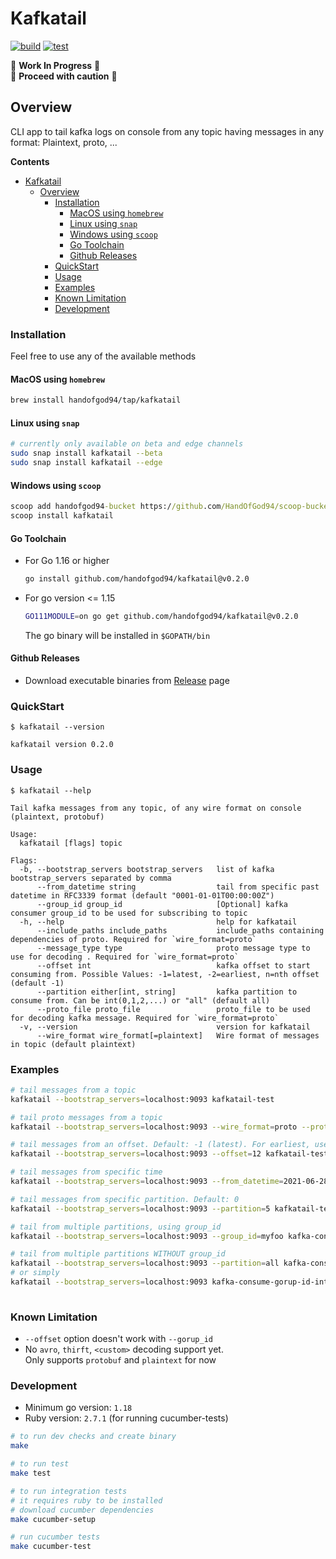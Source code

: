 # Kafkatail

[![build](https://github.com/HandOfGod94/kafkatail/actions/workflows/build.yml/badge.svg)](https://github.com/HandOfGod94/kafkatail/actions/workflows/build.yml)
[![test](https://github.com/HandOfGod94/kafkatail/actions/workflows/test.yml/badge.svg)](https://github.com/HandOfGod94/kafkatail/actions/workflows/test.yml)

:construction: **Work In Progress** :construction:  
:construction: **Proceed with caution** :construction:

## Overview

CLI app to tail kafka logs on console from any topic having messages in any format: Plaintext, proto, ...

**Contents**  
- [Kafkatail](#kafkatail)
  - [Overview](#overview)
    - [Installation](#installation)
      - [MacOS using `homebrew`](#macos-using-homebrew)
      - [Linux using `snap`](#linux-using-snap)
      - [Windows using `scoop`](#windows-using-scoop)
      - [Go Toolchain](#go-toolchain)
      - [Github Releases](#github-releases)
    - [QuickStart](#quickstart)
    - [Usage](#usage)
    - [Examples](#examples)
    - [Known Limitation](#known-limitation)
    - [Development](#development)

### Installation

Feel free to use any of the available methods

#### MacOS using `homebrew`
```sh
brew install handofgod94/tap/kafkatail
```

#### Linux using `snap`
```sh
# currently only available on beta and edge channels
sudo snap install kafkatail --beta
sudo snap install kafkatail --edge
```

#### Windows using `scoop`
```cmd
scoop add handofgod94-bucket https://github.com/HandOfGod94/scoop-bucket.git
scoop install kafkatail
```

#### Go Toolchain
  + For Go 1.16 or higher
    ```sh
    go install github.com/handofgod94/kafkatail@v0.2.0
    ```

  + For go version <= 1.15
    ```sh
    GO111MODULE=on go get github.com/handofgod94/kafkatail@v0.2.0
    ```
    The go binary will be installed in `$GOPATH/bin`

#### Github Releases
* Download executable binaries from [Release](https://github.com/HandOfGod94/kafkatail/releases) page


### QuickStart

`$ kafkatail --version`
```
kafkatail version 0.2.0
```

### Usage

`$ kafkatail --help`
```
Tail kafka messages from any topic, of any wire format on console (plaintext, protobuf)

Usage:
  kafkatail [flags] topic

Flags:
  -b, --bootstrap_servers bootstrap_servers   list of kafka bootstrap_servers separated by comma
      --from_datetime string                  tail from specific past datetime in RFC3339 format (default "0001-01-01T00:00:00Z")
      --group_id group_id                     [Optional] kafka consumer group_id to be used for subscribing to topic
  -h, --help                                  help for kafkatail
      --include_paths include_paths           include_paths containing dependencies of proto. Required for `wire_format=proto`
      --message_type type                     proto message type to use for decoding . Required for `wire_format=proto`
      --offset int                            kafka offset to start consuming from. Possible Values: -1=latest, -2=earliest, n=nth offset (default -1)
      --partition either[int, string]         kafka partition to consume from. Can be int(0,1,2,...) or "all" (default all)
      --proto_file proto_file                 proto_file to be used for decoding kafka message. Required for `wire_format=proto`
  -v, --version                               version for kafkatail
      --wire_format wire_format[=plaintext]   Wire format of messages in topic (default plaintext)
```

### Examples
```sh
# tail messages from a topic
kafkatail --bootstrap_servers=localhost:9093 kafkatail-test

# tail proto messages from a topic
kafkatail --bootstrap_servers=localhost:9093 --wire_format=proto --proto_file=starwars.proto --include_paths="../testdata" --message_type=Human kafkatail-test-proto

# tail messages from an offset. Default: -1 (latest). For earliest, use offset=-2
kafkatail --bootstrap_servers=localhost:9093 --offset=12 kafkatail-test-base

# tail messages from specific time
kafkatail --bootstrap_servers=localhost:9093 --from_datetime=2021-06-28T15:04:23Z kafkatail-test-base

# tail messages from specific partition. Default: 0
kafkatail --bootstrap_servers=localhost:9093 --partition=5 kafkatail-test-base

# tail from multiple partitions, using group_id
kafkatail --bootstrap_servers=localhost:9093 --group_id=myfoo kafka-consume-gorup-id-int-test

# tail from multiple partitions WITHOUT group_id
kafkatail --bootstrap_servers=localhost:9093 --partition=all kafka-consume-gorup-id-int-test
# or simply
kafkatail --bootstrap_servers=localhost:9093 kafka-consume-gorup-id-int-test
	
```

### Known Limitation

* `--offset` option doesn't work with `--gorup_id`
* No `avro`, `thirft`, `<custom>` decoding support yet.  
  Only supports `protobuf` and `plaintext` for now

### Development
* Minimum go version: `1.18`
* Ruby version: `2.7.1` (for running cucumber-tests)

```sh
# to run dev checks and create binary
make

# to run test
make test

# to run integration tests
# it requires ruby to be installed
# download cucumber dependencies
make cucumber-setup

# run cucumber tests
make cucumber-test
```
